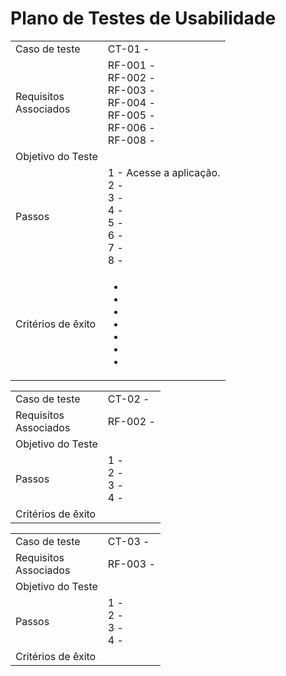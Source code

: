 # Plano de Testes de Usabilidade

<table>
<tr>
<td>Caso de teste
	
</td>
<td>CT-01 - 
</td>
</tr>

<tr>
<td>Requisitos </br>
  Associados</td>
<td>RF-001 -  </br>
RF-002 -  </br>
RF-003 -  </br>
RF-004 - </br>
RF-005 -  </br>
RF-006 -  </br>
RF-008 - </br>

  
</td>
</tr>

<tr>
<td>Objetivo do Teste</td>
<td></td>
</tr>

<tr>
<td>Passos</td>
<td>1 - Acesse a aplicação.</br>
2 - </br>
3 - </br>
4 - </br>
5 - </br>
6 - </br>
7 - </br>
8 - </br>
</tr>

<tr>
<td>Critérios de êxito</td>
<td> 
<ul>
<li></li>
<li></li>
<li></li>
<li></li>
<li></li>
<li></li>
<li></li>
</ul>
</td>
</tr>





<table>
<tr>
<td>Caso de teste
	
</td>
<td>CT-02 - 
</td>
</tr>

<tr>
<td>Requisitos </br>
  Associados</td>
<td>RF-002 -  </br>
  
</td>
</tr>

<tr>
<td>Objetivo do Teste</td>
<td></td>
</tr>

<tr>
<td>Passos</td>
<td>1 - </br>
2 -</br>
3 -  </br>
4 -  </br>
</tr>

<tr>
<td>Critérios de êxito</td>
<td></td>
</tr>






<table>
<tr>
<td>Caso de teste
	
</td>
<td>CT-03 - 
</td>
</tr>

<tr>
<td>Requisitos </br>
  Associados</td>
<td>RF-003 -  </br>
  
</td>
</tr>

<tr>
<td>Objetivo do Teste</td>
<td></td>
</tr>

<tr>
<td>Passos</td>
<td>1 - </br>
2 - </br>
3 -  </br>
4 -  </br>
</tr>

<tr>
<td>Critérios de êxito</td>
<td></td>
</tr>
